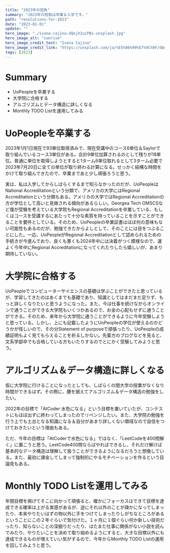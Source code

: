 ```yaml
---
title: "2023年の抱負"
summary: "2023年の抱負は卒業＆入学です。"
path: "resolutions-for-2023"
date: "2023-01-01"
update: ""
hero_image: "./ivana-cajina-dQejX2ucPBs-unsplash.jpg"
hero_image_alt: "sunrise"
hero_image_credit_text: "Ivana Cajina"
hero_image_credit_link: "https://unsplash.com/ja/%E5%86%99%E7%9C%9F/dQejX2ucPBs"
tags: [2023]
---
```


# Summary

- UoPeopleを卒業する
- 大学院に合格する
- アルゴリズムとデータ構造に詳しくなる
- Monthly TODO Listを運用してみる

# UoPeopleを卒業する

2023年1月1日現在で93単位取得済みで、現在受講中のコース6単位＆Saylorで取り組んでいるコース3単位がある。合計9単位加算されるのとして残りが18単位。普通に単位を取得しようとすると1ターム6単位取れるとして3ターム必要で2023年7月20日に全ての単位が取り終わる計算になる。せっかく結構な時間をかけて取り組んできたので、卒業まであと少し頑張ろうと思う。

実は、私は入学してからしばらくするまで知らなかったのだが、UoPeopleはNational Accreditationという分類で、アメリカの大学にはRegional Accreditationという分類もある。アメリカの大学ではRegional Accreditationの方が学位として高いと見做される傾向があるらしい。Georgea Tech OMSCSなど僕が受験を考えている大学院もRegional Accreditationを卒業している、もしくはコースを受講するにあたって十分な素質を持っていることを示すことができることを要件としている。そのため、UoPeopleの卒業証書はほぼ何の意味もない可能性もあるのだが、勉強できたからよしとして、そのことには目をつぶることにした。一応、UoPeopleがRegional Accreditationとして認められるための手続きが今進んでおり、良くも悪くも2024年中には決着がつく模様なので、運よく今年中にRegional Accreditationになってくれたりしたら嬉しいが、あまり期待していない。

# 大学院に合格する

UoPeopleでコンピューターサイエンスの基礎は学ぶことができたと思っているが、学習してきたのはあくまでも基礎であり、知識としてはまだまだ足りず、もっと詳しくなりたいと思うようになった。また、今は仕事を続けながらオンラインで通うことができる大学院もいくつかあるので、お金の心配もせずに通うことができる。そのため、来年から大学院に通うことができるように今年受験しようと思っている。しかし、上にも記載したようにUoPeopleの学位が使えるのかどうかが怪しいので、その分Statement of purposeで頑張ったり、UoPeopleの成績証明もよく見てもらえることを祈るしかない。先輩方のブログなどを見ると、文系学部卒でも合格している方もいたりするのでとにかく受験してみようと思う。

# アルゴリズム＆データ構造に詳しくなる

仮に大学院に行けることになったとしても、しばらくの間大学の授業がなくなり時間ができるはず。その際に、腰を据えてアルゴリズム＆データ構造の勉強をしたい。

2022年の目標で「AtCoder 水色になる」という目標を置いていたが、コンテストにもほぼ出ずに終わってしまったのでリベンジしたい。また、大学院の勉強を行う上でも土台となる知識になる＆自分があまり詳しくない領域なので自信をつけておきたいという理由もある。

ただ、今年の目標は「AtCoderで水色になる」ではなく、「LeetCodeを400問解く」に置こうと思う。LeetCode400問ならばやればできるし、それだけ解けば基本的なデータ構造は理解して扱うことができるようになるだろうと想像している。また、最初に課金してしまって強制的にやるモチベーションを作るという目論見もある。

# Monthly TODO Listを運用してみる

年間目標を掲げてそこに向かって頑張ると、確かにフォーカスはできて目標を達成できる確率は上がる実感があるが、逆にそれ以外のことが疎かになってしまったり、本来やりたいはずの物以外に手をつけてしまったりしがちなところがあるということにこの２年ぐらいで気付けた。１ヶ月に１個ぐらい何か新しい技術だったり、知らないことの深掘りだったり、はたまた仕事に関係がない小説を読んでみたり、やりたいことを決めて取り組めるようにすると、大きな目標以外にも達成できるものが増えていい気がするので、今年からMonthly TODO Listの運用を回してみようと思う。
